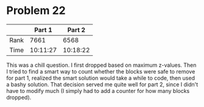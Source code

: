 # Problem 22
| | Part 1 | Part 2 |
|---|---|---|
| Rank | 7661 | 6568 |
| Time | 10:11:27 | 10:18:22 |

This was a chill question. I first dropped based on maximum z-values. Then I tried to find a smart way to count whether the blocks were safe to remove for part 1, realized the smart solution would take a while to code, then used a bashy solution. That decision served me quite well for part 2, since I didn't have to modify much (I simply had to add a counter for how many blocks dropped).
